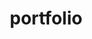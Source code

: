 # portfolio
<!DOCTYPE html>
<html lang="en">
<head>
    <meta charset="UTF-8">
    <meta name="viewport" content="width=device-width, initial-scale=1.0">
    <title>Kartik Admane - Portfolio</title>
    <style>
        * {
            margin: 0;
            padding: 0;
            box-sizing: border-box;
        }

        body {
            font-family: 'Segoe UI', Tahoma, Geneva, Verdana, sans-serif;
            line-height: 1.6;
            color: #2c3e50;
            background: #f8f9fa;
            min-height: 100vh;
        }

        .container {
            max-width: 1200px;
            margin: 0 auto;
            padding: 0 20px;
        }

        /* Header */
        header {
            background: rgba(255, 255, 255, 0.95);
            backdrop-filter: blur(10px);
            border-bottom: 1px solid #e9ecef;
            position: fixed;
            top: 0;
            left: 0;
            right: 0;
            z-index: 1000;
            transition: all 0.3s ease;
            box-shadow: 0 2px 20px rgba(0, 0, 0, 0.1);
        }

        nav {
            display: flex;
            justify-content: space-between;
            align-items: center;
            padding: 1rem 0;
        }

        .logo {
            font-size: 1.5rem;
            font-weight: 700;
            color: #2c3e50;
            text-decoration: none;
            letter-spacing: -0.5px;
        }

        .nav-links {
            display: flex;
            list-style: none;
            gap: 2rem;
        }

        .nav-links a {
            color: #495057;
            text-decoration: none;
            transition: all 0.3s ease;
            padding: 0.5rem 1rem;
            border-radius: 6px;
            font-weight: 500;
            position: relative;
        }

        .nav-links a::after {
            content: '';
            position: absolute;
            bottom: -2px;
            left: 50%;
            width: 0;
            height: 2px;
            background: #3498db;
            transition: all 0.3s ease;
            transform: translateX(-50%);
        }

        .nav-links a:hover {
            color: #3498db;
            background: rgba(52, 152, 219, 0.1);
        }

        .nav-links a:hover::after {
            width: 80%;
        }

        /* Hero Section */
        .hero {
            height: 100vh;
            display: flex;
            align-items: center;
            justify-content: center;
            text-align: center;
            background: linear-gradient(135deg, #667eea 0%, #764ba2 100%);
            color: white;
            padding-top: 80px;
            position: relative;
        }

        .hero::before {
            content: '';
            position: absolute;
            top: 0;
            left: 0;
            right: 0;
            bottom: 0;
            background: rgba(44, 62, 80, 0.8);
            z-index: 1;
        }

        .hero-content {
            position: relative;
            z-index: 2;
        }

        .hero-content h1 {
            font-size: 3.5rem;
            margin-bottom: 1rem;
            animation: fadeInUp 1s ease;
            font-weight: 700;
            letter-spacing: -1px;
        }

        .hero-content p {
            font-size: 1.3rem;
            margin-bottom: 2rem;
            animation: fadeInUp 1s ease 0.2s both;
            opacity: 0.9;
        }

        .btn {
            display: inline-block;
            padding: 14px 32px;
            background: #3498db;
            color: white;
            text-decoration: none;
            border-radius: 6px;
            transition: all 0.3s ease;
            border: none;
            animation: fadeInUp 1s ease 0.4s both;
            font-weight: 600;
            font-size: 1rem;
            cursor: pointer;
        }

        .btn:hover {
            background: #2980b9;
            transform: translateY(-2px);
            box-shadow: 0 8px 25px rgba(52, 152, 219, 0.3);
        }

        /* Sections */
        .section {
            padding: 80px 0;
            background: white;
            margin: 0;
            border-bottom: 1px solid #e9ecef;
        }

        .section:nth-child(even) {
            background: #f8f9fa;
        }

        .section h2 {
            text-align: center;
            font-size: 2.5rem;
            margin-bottom: 3rem;
            color: #2c3e50;
            font-weight: 700;
            position: relative;
        }

        .section h2::after {
            content: '';
            position: absolute;
            bottom: -10px;
            left: 50%;
            width: 60px;
            height: 3px;
            background: #3498db;
            transform: translateX(-50%);
        }

        /* About Section */
        .about-content {
            display: grid;
            grid-template-columns: 1fr 2fr;
            gap: 4rem;
            align-items: center;
        }

        .about-text {
            font-size: 1.1rem;
            line-height: 1.8;
            color: #495057;
        }

        .about-text p {
            margin-bottom: 1.5rem;
        }

        .about-image {
            text-align: center;
        }

        .profile-img {
            width: 280px;
            height: 280px;
            border-radius: 50%;
            background: linear-gradient(135deg, #2c3e50, #3498db);
            display: flex;
            align-items: center;
            justify-content: center;
            color: white;
            font-size: 4rem;
            font-weight: 700;
            transition: all 0.3s ease;
            box-shadow: 0 10px 30px rgba(0, 0, 0, 0.2);
        }

        .profile-img:hover {
            transform: scale(1.05);
            box-shadow: 0 15px 40px rgba(0, 0, 0, 0.3);
        }

        /* Skills Section */
        .skills-grid {
            display: grid;
            grid-template-columns: repeat(auto-fit, minmax(300px, 1fr));
            gap: 2rem;
            margin-top: 2rem;
        }

        .skill-card {
            background: white;
            padding: 2rem;
            border-radius: 10px;
            text-align: center;
            transition: all 0.3s ease;
            box-shadow: 0 5px 20px rgba(0, 0, 0, 0.1);
            border: 1px solid #e9ecef;
            position: relative;
            overflow: hidden;
            cursor: pointer;
        }

        .skill-card::before {
            content: '';
            position: absolute;
            top: 0;
            left: 0;
            right: 0;
            height: 4px;
            background: #3498db;
            transform: translateX(-100%);
            transition: all 0.3s ease;
        }

        .skill-card:hover::before {
            transform: translateX(0);
        }

        .skill-card:hover {
            transform: translateY(-5px);
            box-shadow: 0 15px 40px rgba(0, 0, 0, 0.15);
        }

        .skill-card h3 {
            font-size: 1.4rem;
            margin-bottom: 1rem;
            color: #2c3e50;
            font-weight: 600;
        }

        .skill-card p {
            color: #6c757d;
            line-height: 1.6;
        }

        .skill-card .click-hint {
            position: absolute;
            top: 10px;
            right: 10px;
            background: #3498db;
            color: white;
            padding: 4px 8px;
            border-radius: 12px;
            font-size: 0.8rem;
            opacity: 0;
            transition: all 0.3s ease;
        }

        .skill-card:hover .click-hint {
            opacity: 1;
        }

        /* Modal Styles */
        .modal {
            display: none;
            position: fixed;
            z-index: 2000;
            left: 0;
            top: 0;
            width: 100%;
            height: 100%;
            overflow: auto;
            background-color: rgba(0,0,0,0.8);
            backdrop-filter: blur(5px);
        }

        .modal-content {
            background-color: #fefefe;
            margin: 2% auto;
            padding: 0;
            width: 90%;
            max-width: 900px;
            border-radius: 15px;
            box-shadow: 0 20px 60px rgba(0,0,0,0.3);
            position: relative;
            max-height: 90vh;
            overflow-y: auto;
        }

        .modal-header {
            background: linear-gradient(135deg, #3498db, #2980b9);
            color: white;
            padding: 2rem;
            border-radius: 15px 15px 0 0;
            position: relative;
        }

        .modal-header h2 {
            margin: 0;
            font-size: 2rem;
        }

        .close {
            color: white;
            position: absolute;
            top: 20px;
            right: 25px;
            font-size: 35px;
            font-weight: bold;
            cursor: pointer;
            transition: all 0.3s ease;
        }

        .close:hover,
        .close:focus {
            transform: scale(1.1);
            text-shadow: 0 0 10px rgba(255,255,255,0.5);
        }

        .modal-body {
            padding: 2rem;
        }

        .documentation-section {
            margin-bottom: 2rem;
        }

        .documentation-section h3 {
            color: #2c3e50;
            margin-bottom: 1rem;
            font-size: 1.3rem;
            border-bottom: 2px solid #3498db;
            padding-bottom: 0.5rem;
        }

        .tech-stack {
            display: flex;
            flex-wrap: wrap;
            gap: 0.5rem;
            margin-top: 1rem;
        }

        .tech-tag {
            background: #3498db;
            color: white;
            padding: 0.3rem 0.8rem;
            border-radius: 20px;
            font-size: 0.9rem;
            font-weight: 500;
        }

        .screenshot-gallery {
            display: grid;
            grid-template-columns: repeat(auto-fit, minmax(200px, 1fr));
            gap: 1rem;
            margin-top: 1rem;
        }

        .screenshot {
            background: #f8f9fa;
            border: 2px dashed #dee2e6;
            border-radius: 8px;
            height: 150px;
            display: flex;
            align-items: center;
            justify-content: center;
            color: #6c757d;
            font-style: italic;
            transition: all 0.3s ease;
            overflow: hidden; /* Ensure image doesn't overflow */
        }

        .screenshot img {
            max-width: 100%;
            max-height: 100%;
            object-fit: contain; /* Ensures the image fits within its container without cropping */
            border-radius: 5px;
        }

        .screenshot:hover {
            border-color: #3498db;
            background: rgba(52, 152, 219, 0.05);
        }

        .learning-points {
            list-style: none;
            padding: 0;
        }

        .learning-points li {
            background: #f8f9fa;
            margin: 0.5rem 0;
            padding: 1rem;
            border-left: 4px solid #3498db;
            border-radius: 0 8px 8px 0;
        }

        .learning-points li::before {
            content: '💡';
            margin-right: 10px;
        }

        /* Animations */
        @keyframes fadeInUp {
            from {
                opacity: 0;
                transform: translateY(30px);
            }
            to {
                opacity: 1;
                transform: translateY(0);
            }
        }

        /* Responsive Design */
        @media (max-width: 768px) {
            .nav-links {
                display: none;
            }

            .hero-content h1 {
                font-size: 2.5rem;
            }

            .about-content {
                grid-template-columns: 1fr;
                text-align: center;
            }

            .skills-grid {
                grid-template-columns: 1fr;
            }

            .modal-content {
                width: 95%;
                margin: 5% auto;
            }

            .modal-body {
                padding: 1rem;
            }
        }

        .fade-in {
            opacity: 0;
            transform: translateY(30px);
            transition: opacity 0.6s ease, transform 0.6s ease;
        }

        .fade-in.visible {
            opacity: 1;
            transform: translateY(0);
        }
    </style>
</head>
<body>
    <header>
        <nav class="container">
            <a href="#" class="logo">Kartik Admane</a>
            <ul class="nav-links">
                <li><a href="#home">Home</a></li>
                <li><a href="#about">About</a></li>
                <li><a href="#skills">Skills</a></li>
                <li><a href="#projects">Projects</a></li>
                <li><a href="#experience">Experience</a></li>
                <li><a href="#education">Education</a></li>
                <li><a href="#contact">Contact</a></li>
            </ul>
        </nav>
    </header>

    <section id="home" class="hero">
        <div class="hero-content">
            <h1>Kartik Admane</h1>
            <p>Dynamic Python Developer | Web Developer | 3D Designer</p>
            <a href="#contact" class="btn">Get In Touch</a>
        </div>
    </section>

    <div class="container">
        <section id="about" class="section fade-in">
            <h2>About Me</h2>
            <div class="about-content">
                <div class="about-image">
                    <div class="profile-img">KA</div>
                </div>
                <div class="about-text">
                    <p>I'm a dynamic Python developer with expertise in web development and 3D design. Currently pursuing Bachelor of Engineering in Information Technology from Shri Sant Gajanan Maharaj College of Engineering, Shegaon.</p>
                    <p>I have proven ability to create responsive web applications and optimize performance, while fostering collaboration and innovation. I'm skilled in iOS app development and committed to continuous professional growth.</p>
                    <p>I am currently seeking roles where I can utilize my experience and skills to contribute to innovative projects and grow professionally.</p>
                    <a href="Kartik_Admane_Resume.pdf" class="btn" style="margin-top: 1rem;" download>Download Resume</a>
                </div>
            </div>
        </section>

        <section id="skills" class="section fade-in">
            <h2>My Skills</h2>
            <div class="skills-grid">
                <div class="skill-card" onclick="openModal('python')">
                    <div class="click-hint">Click to explore</div>
                    <h3>Python Development</h3>
                    <p>Expert Python development with focus on web frameworks and automation libraries</p>
                </div>
                <div class="skill-card" onclick="openModal('web')">
                    <div class="click-hint">Click to explore</div>
                    <h3>Web Development</h3>
                    <p>Full-stack web development with HTML, CSS, JavaScript, jQuery, AJAX, and JSON for creating responsive websites</p>
                </div>
                <div class="skill-card" onclick="openModal('cyber')">
                    <div class="click-hint">Click to explore</div>
                    <h3>Cyber Security</h3>
                    <p>Security assessment, threat analysis, and implementing security measures in applications and systems</p>
                </div>
                <div class="skill-card" onclick="openModal('mobile')">
                    <div class="click-hint">Click to explore</div>
                    <h3>Mobile App Development</h3>
                    <p>iOS application development and native app development expertise</p>
                </div>
                <div class="skill-card" onclick="openModal('3d')">
                    <div class="click-hint">Click to explore</div>
                    <h3>3D Design & CAD</h3>
                    <p>Advanced 3D modeling and design using Fusion 360 for mechanical design and prototyping</p>
                </div>
                <div class="skill-card" onclick="openModal('pcb')">
                    <div class="click-hint">Click to explore</div>
                    <h3>PCB Design</h3>
                    <p>Electronic circuit design and PCB layout using KiCad for hardware development projects</p>
                </div>
                <div class="skill-card" onclick="openModal('3dprint')">
                    <div class="click-hint">Click to explore</div>
                    <h3>3D Printing</h3>
                    <p>3D printing technology, prototyping, and additive manufacturing for rapid product development</p>
                </div>
                <div class="skill-card" onclick="openModal('laser')">
                    <div class="click-hint">Click to explore</div>
                    <h3>Laser Cutting</h3>
                    <p>Precision laser cutting for prototyping, custom parts fabrication, and material processing</p>
                </div>
                <div class="skill-card" onclick="openModal('database')">
                    <div class="click-hint">Click to explore</div>
                    <h3>Database & Tools</h3>
                    <p>SQL, Git, GitHub for version control and database management</p>
                </div>
                <div class="skill-card" onclick="openModal('languages')">
                    <div class="click-hint">Click to explore</div>
                    <h3>Languages</h3>
                    <p>English, Hindi, Marathi</p>
                </div>
            </div>
        </section>

        <section id="projects" class="section fade-in">
            <h2>My Projects</h2>
            <div class="skills-grid">
                <div class="skill-card">
                    <h3>College Cultural Fest Management</h3>
                    <p>Planned and executed a college cultural fest with 1,000+ attendees, managing logistics, sponsorships, and promotions.</p>
                </div>
                <div class="skill-card">
                    <h3>Personal Portfolio Website</h3>
                    <p>Designed and developed a responsive personal portfolio website using HTML, CSS, and JavaScript to showcase skills, projects, and achievements.</p>
                </div>
                <div class="skill-card">
                    <h3>E-commerce Platform</h3>
                    <p>Enabled seamless online shopping experience and handled 100+ concurrent users during testing. Improved online presence and received positive feedback.</p>
                </div>
                <div class="skill-card">
                    <h3>Real-time Chat Website</h3>
                    <p>Made a working model of chatting website, including real-time data transmission technology.</p>
                </div>
                <div class="skill-card">
                    <h3>CCTV & WiFi Mesh Technology</h3>
                    <p>Worked on technology of closed circuit television and mesh technology of WiFi transmission.</p>
                </div>
            </div>
        </section>

        <section id="experience" class="section fade-in">
            <h2>Experience</h2>
            <div class="skill-card">
                <h3>Python Development</h3>
                <div style="font-weight: 600; color: #3498db; margin: 1rem 0;">Educational Institution</div>
                <p>• Created an engaging classroom atmosphere by encouraging open discussions about relevant topics in Python development trends</p>
                <p>• Conducted regular workshops focused on specific aspects of Python development like web frameworks or automation libraries</p>
            </div>
            <div class="skill-card">
                <h3>Web Developer</h3>
                <div style="font-weight: 600; color: #3498db; margin: 1rem 0;">Freelance</div>
                <p>• Coded websites using HTML, CSS, JavaScript, and jQuery languages</p>
                <p>• Planned website development, converting mockups into usable web presence with HTML, JavaScript, AJAX, and JSON coding</p>
            </div>
            <div class="skill-card">
                <h3>3D Designer</h3>
                <div style="font-weight: 600; color: #3498db; margin: 1rem 0;">Freelance</div>
                <p>• Enhanced 3D model quality by implementing advanced design techniques and software tools</p>
                <p>• Created detailed 3D models and designs for various projects</p>
            </div>
        </section>

        <section id="education" class="section fade-in">
            <h2>Education</h2>
            <div class="skill-card">
                <h3>Bachelor of Engineering: Information Technology</h3>
                <div style="font-weight: 600; color: #495057; margin: 0.5rem 0;">Shri Sant Gajanan Maharaj College of Engineering Shegaon</div>
                <div style="color: #6c757d; font-style: italic;">2028 | Shegaon Amravati</div>
            </div>
            <div class="skill-card">
                <h3>12th Standard</h3>
                <div style="font-weight: 600; color: #495057; margin: 0.5rem 0;">N.D. KOLHE</div>
                <div style="color: #6c757d; font-style: italic;">2022 | WASHIM</div>
            </div>
            <div class="skill-card">
                <h3>10th Standard</h3>
                <div style="font-weight: 600; color: #495057; margin: 0.5rem 0;">FATIMA CONVENT HIGH SCHOOL</div>
                <div style="color: #6c757d; font-style: italic;">2020 | AMRAVATI</div>
            </div>
            <div class="skill-card">
                <h3>Certifications</h3>
                <p>• Python Programming Certification</p>
                <p>• NPTL Biomolecule Engineering</p>
                <p>• IIT Madras BS DS</p>
            </div>
        </section>

        <section id="contact" class="section fade-in">
            <h2>Contact Me</h2>
            <div style="text-align: center;">
                <p style="font-size: 1.1rem; color: #6c757d; margin-bottom: 2rem;">I'm always open to discussing new opportunities and projects. Feel free to reach out!</p>
                <div style="display: flex; justify-content: center; gap: 2rem; margin-top: 2rem; flex-wrap: wrap;">
                    <a href="tel:+919067310965" class="skill-card" style="text-decoration: none; min-width: 200px;">
                        <strong style="color: #3498db; font-size: 1.1rem;">Phone</strong><br>
                        +91 90673 10965
                    </a>
                    <a href="mailto:kartikadmane11@gmail.com" class="skill-card" style="text-decoration: none; min-width: 200px;">
                        <strong style="color: #3498db; font-size: 1.1rem;">Email</strong><br>
                        kartikadmane11@gmail.com
                    </a>
                    <div class="skill-card" style="min-width: 200px;">
                        <strong style="color: #3498db; font-size: 1.1rem;">Location</strong><br>
                        Mumbai, 448605
                    </div>
                </div>
            </div>
        </section>
    </div>

    <footer style="background: #2c3e50; color: white; text-align: center; padding: 2rem 0; margin-top: 0;">
        <div class="container">
            <p>Developed by Kartik Admane © 2024</p>
        </div>
    </footer>

    <!-- Modal Structure -->
    <div id="skillModal" class="modal">
        <div class="modal-content">
            <div class="modal-header">
                <h2 id="modalTitle">Skill Documentation</h2>
                <span class="close">&times;</span>
            </div>
            <div class="modal-body" id="modalBody">
                <!-- Content will be dynamically loaded here -->
            </div>
        </div>
    </div>

    <script>
        // Skill documentation data
        const skillData = {
            python: {
                title: "Python Development",
                description: "Comprehensive Python development experience focusing on web frameworks, automation, and data analysis. I leverage Python's versatility to build robust backend systems, automate complex tasks, and perform insightful data analysis.",
                techStack: ["Python 3.x", "Django", "Flask", "FastAPI", "Pandas", "NumPy", "Requests", "BeautifulSoup", "Celery", "SQLAlchemy"],
                learnings: [
                    "Mastered object-oriented programming concepts in Python for scalable and maintainable code.",
                    "Learned to build scalable web applications using Django and Flask frameworks, including RESTful API development.",
                    "Developed skills in API development and integration, consuming third-party APIs and creating custom ones.",
                    "Gained expertise in data manipulation and analysis using Pandas and NumPy, including data cleaning and visualization.",
                    "Understanding of Python best practices and PEP 8 standards for writing clean, readable, and efficient code."
                ],
                projects: ["E-commerce Platform Backend", "Web Scraping Tools", "Data Analysis Scripts", "Task Automation Bots"],
                screenshots: ["python_project1.jpg", "python_project2.png", "python_project3.jpg"] // Placeholder for your images
            },
            web: {
                title: "Web Development",
                description: "Full-stack web development with modern technologies and responsive design principles. I create engaging and user-friendly web applications, ensuring optimal performance and cross-browser compatibility.",
                techStack: ["HTML5", "CSS3", "JavaScript (ES6+)", "jQuery", "AJAX", "JSON", "Bootstrap", "Responsive Design", "React.js (Basic)", "Sass"],
                learnings: [
                    "Mastered responsive web design principles to ensure seamless user experience across all devices.",
                    "Learned modern JavaScript ES6+ features for dynamic and interactive web applications.",
                    "Developed skills in creating interactive user interfaces with a focus on accessibility and usability.",
                    "Understanding of cross-browser compatibility issues and effective debugging techniques.",
                    "Expertise in optimizing web performance for faster loading times and improved user engagement."
                ],
                projects: ["Personal Portfolio Website", "E-commerce Frontend", "Real-time Chat Interface", "Interactive Data Dashboards"],
                screenshots: ["web_project1.jpg", "web_project2.png", "web_project3.jpg"] // Placeholder for your images
            },
            cyber: {
                title: "Cyber Security",
                description: "Security assessment, threat analysis, and implementation of robust security measures in applications and systems. My focus is on identifying vulnerabilities and building secure digital environments.",
                techStack: ["Security Auditing", "Penetration Testing", "Network Security", "Vulnerability Assessment", "Security Protocols (SSL/TLS)", "Firewalls", "Intrusion Detection Systems (IDS)"],
                learnings: [
                    "Understanding of common security vulnerabilities (OWASP Top 10) and how to mitigate them.",
                    "Learned penetration testing methodologies and ethical hacking techniques.",
                    "Developed skills in network security analysis, including traffic monitoring and anomaly detection.",
                    "Knowledge of secure coding practices to prevent common software vulnerabilities.",
                    "Experience with security tools and frameworks for threat intelligence and incident response."
                ],
                projects: ["Security Audit Reports", "Vulnerability Assessments", "Security Protocol Implementation", "Secure Web Application Development"],
                screenshots: ["cyber_project1.jpg", "cyber_project2.png", "cyber_project3.jpg"] // Placeholder for your images
            },
            mobile: {
                title: "Mobile App Development",
                description: "iOS application development with a strong focus on native app development and delivering exceptional user experiences. I build intuitive and high-performance mobile applications.",
                techStack: ["Swift", "iOS SDK", "Xcode", "UIKit", "Core Data", "Native Development", "Firebase (Basic)", "RESTful APIs"],
                learnings: [
                    "Mastered the iOS app development lifecycle from conception to deployment on the App Store.",
                    "Learned Swift programming language fundamentals and advanced concepts for robust app development.",
                    "Understanding of iOS Human Interface Guidelines to create visually appealing and user-friendly interfaces.",
                    "Experience with the App Store submission process, including provisioning profiles and certificates.",
                    "Knowledge of mobile app optimization techniques for performance, battery life, and data usage."
                ],
                projects: ["iOS Utility Apps", "Mobile UI Prototypes", "App Store Submissions", "Simple Game Development"],
                screenshots: ["mobile_project1.jpg", "mobile_project2.png", "mobile_project3.jpg"] // Placeholder for your images
            },
            "3d": { // Using quotes because '3d' is not a valid JS identifier without them
                title: "3D Design & CAD",
                description: "Advanced 3D modeling and design using professional CAD software like Fusion 360 for mechanical design, product prototyping, and visualization. I bring concepts to life in three dimensions.",
                techStack: ["Fusion 360", "3D Modeling", "CAD Design", "Technical Drawing", "Product Design", "Rendering", "Assembly Design"],
                learnings: [
                    "Mastered 3D modeling techniques and best practices for creating complex geometries.",
                    "Learned parametric design principles for flexible and easily modifiable models.",
                    "Developed skills in technical drawing and documentation according to industry standards.",
                    "Understanding of manufacturing constraints in design, optimizing for production methods.",
                    "Experience with design for 3D printing and other additive manufacturing processes."
                ],
                projects: ["Mechanical Components", "Product Prototypes", "Technical Drawings", "Custom Enclosures"],
                screenshots: ["3d_project1.jpg", "3d_project2.png", "3d_project3.jpg"] // Placeholder for your images
            },
            pcb: {
                title: "PCB Design",
                description: "Electronic circuit design and PCB layout using professional tools like KiCad for hardware development projects. I transform circuit diagrams into functional physical boards.",
                techStack: ["KiCad", "Circuit Design", "PCB Layout", "Schematic Design", "Electronics", "Component Selection", "Gerber Files", "Signal Integrity"],
                learnings: [
                    "Understanding of electronic circuit design principles and component functionality.",
                    "Learned PCB layout best practices and design rules for manufacturability and performance.",
                    "Experience with component selection and sourcing for various electronic applications.",
                    "Knowledge of manufacturing constraints for PCBs, including layer stack-up and trace impedance.",
                    "Skills in debugging and testing electronic circuits, from prototype to final product."
                ],
                projects: ["Custom PCB Designs", "Arduino Shield Development", "Sensor Interface Boards", "Power Management Modules"],
                screenshots: ["pcb_project1.jpg", "pcb_project2.png", "pcb_project3.jpg"] // Placeholder for your images
            },
            "3dprint": { // Using quotes because '3dprint' is not a valid JS identifier without them
                title: "3D Printing",
                description: "Expertise in 3D printing technology, encompassing prototyping, additive manufacturing, and optimizing designs for various printing methods. I turn digital models into physical objects.",
                techStack: ["FDM Printing", "SLA Printing", "Slicing Software (Cura, PrusaSlicer)", "3D Printer Maintenance", "Material Selection (PLA, ABS, PETG, Resin)", "Post-processing"],
                learnings: [
                    "Understanding of different 3D printing technologies (FDM, SLA) and their applications.",
                    "Learned optimal print settings for various materials to achieve desired part quality.",
                    "Developed skills in post-processing techniques for smooth finishes and functional parts.",
                    "Experience with 3D printer maintenance and troubleshooting common printing issues.",
                    "Knowledge of design for additive manufacturing (DfAM) principles for successful prints."
                ],
                projects: ["Functional Prototypes", "Custom Parts", "Educational Models", "Tooling and Jigs"],
                screenshots: ["3dprint_project1.jpg", "3dprint_project2.png", "3dprint_project3.jpg"] // Placeholder for your images
            },
            laser: {
                title: "Laser Cutting",
                description: "Precision laser cutting expertise for rapid prototyping, custom parts fabrication, and material processing with various materials like wood, acrylic, and paper. I create intricate designs with high accuracy.",
                techStack: ["Laser Cutting Machines", "Vector Design (Adobe Illustrator, Inkscape)", "Material Processing", "Precision Cutting", "CAD to Vector Conversion", "Engraving"],
                learnings: [
                    "Mastered laser cutting parameters for different materials to achieve clean cuts and engravings.",
                    "Learned vector design optimization for cutting efficiency and minimizing material waste.",
                    "Understanding of material properties and cutting limitations for various substrates.",
                    "Experience with kerf compensation and maintaining precision tolerances in designs.",
                    "Skills in post-processing and finishing techniques for laser-cut parts."
                ],
                projects: ["Custom Enclosures", "Precision Parts", "Decorative Elements", "Stencils and Templates"],
                screenshots: ["laser_project1.jpg", "laser_project2.png", "laser_project3.jpg"] // Placeholder for your images
            },
            database: {
                title: "Database & Tools",
                description: "Database management and version control expertise using industry-standard tools and practices. I ensure data integrity, efficient storage, and collaborative code development.",
                techStack: ["SQL", "MySQL", "PostgreSQL", "Git", "GitHub", "Database Design", "Version Control", "ERD (Entity-Relationship Diagrams)", "SQLAlchemy"],
                learnings: [
                    "Mastered SQL query optimization and efficient database design principles.",
                    "Learned Git workflow and collaborative development practices for team projects.",
                    "Understanding of database normalization principles and data integrity constraints.",
                    "Experience with database backup and recovery procedures to prevent data loss.",
                    "Skills in code versioning and project management using Git and GitHub."
                ],
                projects: ["Database Schema Design", "Data Migration Scripts", "Repository Management", "SQL Reporting Tools"],
                screenshots: ["database_project1.jpg", "database_project2.png", "database_project3.jpg"] // Placeholder for your images
            },
            languages: {
                title: "Languages",
                description: "Multilingual communication abilities enabling effective collaboration in diverse environments. I can communicate technical and non-technical information clearly across different linguistic contexts.",
                techStack: ["English", "Hindi", "Marathi", "Technical Communication", "Documentation", "Presentation Skills", "Cross-cultural Communication"],
                learnings: [
                    "Effective communication in multiple languages for broader reach and understanding.",
                    "Technical documentation skills in English, ensuring clarity and accuracy.",
                    "Cross-cultural communication experience, fostering inclusive interactions.",
                    "Presentation skills in various languages, adapting content for different audiences.",
                    "Understanding of translation and localization principles for global projects."
                ],
                projects: ["Technical Documentation", "Multilingual Presentations", "Cross-cultural Project Communication", "Localized Content Creation"],
                screenshots: ["languages_project1.jpg", "languages_project2.png", "languages_project3.jpg"] // Placeholder for your images
            }
        };

        // Modal functionality
        function openModal(skillKey) {
            const modal = document.getElementById('skillModal');
            const modalTitle = document.getElementById('modalTitle');
            const modalBody = document.getElementById('modalBody');
            
            const skill = skillData[skillKey];
            if (!skill) {
                console.error("Skill data not found for key:", skillKey);
                return;
            }
            
            modalTitle.textContent = skill.title;
            
            modalBody.innerHTML = `
                <div class="documentation-section">
                    <h3>📋 Description</h3>
                    <p>${skill.description}</p>
                </div>
                
                <div class="documentation-section">
                    <h3>🛠️ Tech Stack</h3>
                    <div class="tech-stack">
                        ${skill.techStack.map(tech => `<span class="tech-tag">${tech}</span>`).join('')}
                    </div>
                </div>
                
                <div class="documentation-section">
                    <h3>📸 Screenshots/Results</h3>
                    <div class="screenshot-gallery">
                        ${skill.screenshots.map(screenshot => `
                            <div class="screenshot">
                                <img src="images/${screenshot}" alt="${screenshot.replace(/_/g, ' ').replace(/\..*/, '')}" onerror="this.onerror=null;this.src='https://via.placeholder.com/200x150?text=Image+Not+Found';" />
                            </div>
                        `).join('')}
                    </div>
                </div>
                
                <div class="documentation-section">
                    <h3>🚀 Key Projects</h3>
                    <ul style="list-style: none; padding: 0;">
                        ${skill.projects.map(project => `
                            <li style="background: #f8f9fa; margin: 0.5rem 0; padding: 1rem; border-left: 4px solid #3498db; border-radius: 0 8px 8px 0;">
                                🎯 ${project}
                            </li>
                        `).join('')}
                    </ul>
                </div>
                
                <div class="documentation-section">
                    <h3>💡 Key Learnings</h3>
                    <ul class="learning-points">
                        ${skill.learnings.map(learning => `<li>${learning}</li>`).join('')}
                    </ul>
                </div>
            `;
            
            modal.style.display = 'block';
            document.body.style.overflow = 'hidden'; // Prevent scrolling on body when modal is open
        }

        // Close modal functionality
        function closeModal() {
            const modal = document.getElementById('skillModal');
            modal.style.display = 'none';
            document.body.style.overflow = 'auto'; // Restore scrolling on body
        }

        // Event listeners
        document.addEventListener('DOMContentLoaded', function() {
            // Close modal when clicking the X
            document.querySelector('.close').addEventListener('click', closeModal);
            
            // Close modal when clicking outside
            document.getElementById('skillModal').addEventListener('click', function(e) {
                if (e.target === this) {
                    closeModal();
                }
            });
            
            // Close modal with Escape key
            document.addEventListener('keydown', function(e) {
                if (e.key === 'Escape') {
                    closeModal();
                }
            });
        });

        // Smooth scrolling for navigation links
        document.querySelectorAll('a[href^="#"]').forEach(anchor => {
            anchor.addEventListener('click', function (e) {
                e.preventDefault();
                const target = document.querySelector(this.getAttribute('href'));
                if (target) {
                    target.scrollIntoView({
                        behavior: 'smooth',
                        block: 'start'
                    });
                }
            });
        });

        // Header background on scroll
        window.addEventListener('scroll', function() {
            const header = document.querySelector('header');
            if (window.scrollY > 100) {
                header.style.background = 'rgba(255, 255, 255, 0.98)';
                header.style.boxShadow = '0 4px 30px rgba(0, 0, 0, 0.1)';
            } else {
                header.style.background = 'rgba(255, 255, 255, 0.95)';
                header.style.boxShadow = '0 2px 20px rgba(0, 0, 0, 0.1)';
            }
        });

        // Animate elements on scroll
        const observerOptions = {
            threshold: 0.1,
            rootMargin: '0px 0px -50px 0px'
        };

        const observer = new IntersectionObserver(function(entries) {
            entries.forEach(entry => {
                if (entry.isIntersecting) {
                    entry.target.classList.add('visible');
                }
            });
        }, observerOptions);

        // Observe all sections with fade-in class
        document.querySelectorAll('.fade-in').forEach(section => {
            observer.observe(section);
        });
    </script>
</body>
</html>

